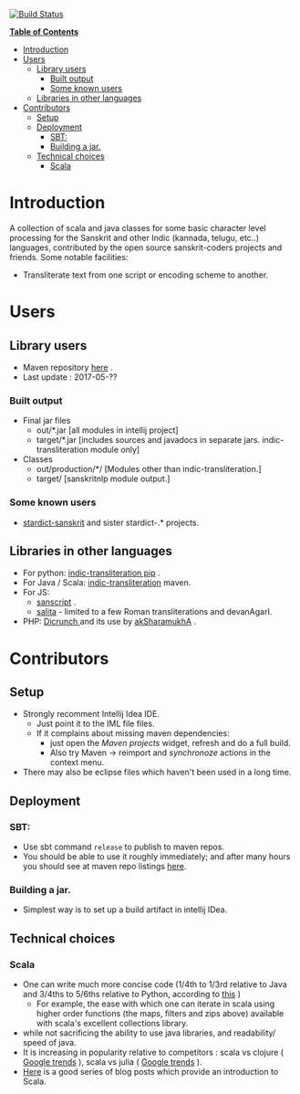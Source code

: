 [![Build Status](https://travis-ci.org/sanskrit-coders/indic-transliteration.svg?branch=master)](https://travis-ci.org/sanskrit-coders/indic-transliteration)

**[Table of Contents](http://tableofcontent.eu)**
<!-- Table of contents generated generated by http://tableofcontent.eu -->
- [Introduction](#introduction)
- [Users](#users)
  - [Library users](#library-users)
    - [Built output](#built-output)
    - [Some known users](#some-known-users)
  - [Libraries in other languages](#libraries-in-other-languages)
- [Contributors](#contributors)
  - [Setup](#setup)
  - [Deployment](#deployment)
    - [SBT:](#sbt)
    - [Building a jar.](#building-a-jar)
  - [Technical choices](#technical-choices)
    - [Scala](#scala)

# Introduction
A collection of scala and java classes for some basic character level processing for the Sanskrit and other Indic (kannada, telugu, etc..) languages, contributed by the open source sanskrit-coders projects and friends.
Some notable facilities:
* Transliterate text from one script or encoding scheme to another.

# Users
## Library users
* Maven repository [here](http://search.maven.org/#search%7Cga%7C1%7Ca%3A%22indic%22) .
* Last update : 2017-05-??

### Built output
* Final jar files
  * out/*.jar [all modules in intellij project]
  * target/*.jar [includes sources and javadocs in separate jars. indic-transliteration module only]
* Classes
  * out/production/*/ [Modules other than indic-transliteration.]
  * target/ [sanskritnlp module output.]

### Some known users
* [stardict-sanskrit]() and sister stardict-.* projects.

## Libraries in other languages
- For python: [indic-transliteration pip](https://pypi.python.org/pypi/indic-transliteration) .
- For Java / Scala: [indic-transliteration](https://search.maven.org/#search%7Cga%7C1%7Ca%3A%22indic-transliteration%22) maven.
- For JS:
  - [sanscript](https://github.com/sanskrit/sanscript.js/blob/3e109b09d0e69de1afb166ebd4d1ffb4e340a0c3/sanscript/sanscript.js) .
  - [salita](https://github.com/mbykov/salita) - limited to a few Roman transliterations and devanAgarI.
- PHP: [Dicrunch ](https://github.com/nareshv/aksharamukha/tree/master/diCrunch) and its use by [akSharamukhA](https://github.com/nareshv/aksharamukha/blob/master/transliterate.php) .

# Contributors
## Setup
* Strongly recomment Intellij Idea IDE.
  * Just point it to the IML file files.
  * If it complains about missing maven dependencies:
     * just open the *Maven projects* widget, refresh and do a full build.
     * Also try Maven -> reimport and *synchronoze* actions in the context menu.
* There may also be eclipse files which haven't been used in a long time.

## Deployment
### SBT:
- Use sbt command `release` to publish to maven repos.
- You should be able to use it roughly immediately; and after many hours you should see at maven repo listings [here](https://mvnrepository.com/artifact/com.github.sanskrit-coders). 

### Building a jar.
* Simplest way is to set up a build artifact in intellij IDea.

## Technical choices
### Scala
* One can write much more concise code (1/4th to 1/3rd relative to Java and 3/4ths to 5/6ths relative to Python, according to [this](http://bcomposes.com/2012/03/01/student-questions-about-scala-part-2/) )
  * For example, the ease with which one can iterate in scala using higher order functions (the maps, filters and zips above) available with scala's excellent collections library.
* while not sacrificing the ability to use java libraries, and readability/ speed of java.
* It is increasing in popularity relative to competitors : scala vs clojure ( [Google trends](https://trends.google.com/trends/explore?date=all&q=Scala%20tutorial,Clojure%20tutorial) ), scala vs julia ( [Google trends](https://trends.google.com/trends/explore?date=all&q=Scala%20tutorial,Julia%20tutorial) ).
* [Here](http://bcomposes.com/2011/08/22/first-steps-in-scala-for-first-time-programmers-part-1/) is a good series of blog posts which provide an introduction to Scala.
